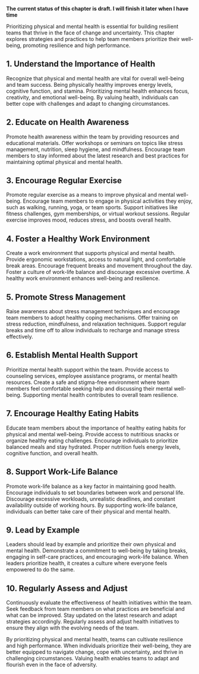 **The current status of this chapter is draft. I will finish it later when I have time**

Prioritizing physical and mental health is essential for building resilient teams that thrive in the face of change and uncertainty. This chapter explores strategies and practices to help team members prioritize their well-being, promoting resilience and high performance.

**1. Understand the Importance of Health**
------------------------------------------

Recognize that physical and mental health are vital for overall well-being and team success. Being physically healthy improves energy levels, cognitive function, and stamina. Prioritizing mental health enhances focus, creativity, and emotional well-being. By valuing health, individuals can better cope with challenges and adapt to changing circumstances.

**2. Educate on Health Awareness**
----------------------------------

Promote health awareness within the team by providing resources and educational materials. Offer workshops or seminars on topics like stress management, nutrition, sleep hygiene, and mindfulness. Encourage team members to stay informed about the latest research and best practices for maintaining optimal physical and mental health.

**3. Encourage Regular Exercise**
---------------------------------

Promote regular exercise as a means to improve physical and mental well-being. Encourage team members to engage in physical activities they enjoy, such as walking, running, yoga, or team sports. Support initiatives like fitness challenges, gym memberships, or virtual workout sessions. Regular exercise improves mood, reduces stress, and boosts overall health.

**4. Foster a Healthy Work Environment**
----------------------------------------

Create a work environment that supports physical and mental health. Provide ergonomic workstations, access to natural light, and comfortable break areas. Encourage frequent breaks and movement throughout the day. Foster a culture of work-life balance and discourage excessive overtime. A healthy work environment enhances well-being and resilience.

**5. Promote Stress Management**
--------------------------------

Raise awareness about stress management techniques and encourage team members to adopt healthy coping mechanisms. Offer training on stress reduction, mindfulness, and relaxation techniques. Support regular breaks and time off to allow individuals to recharge and manage stress effectively.

**6. Establish Mental Health Support**
--------------------------------------

Prioritize mental health support within the team. Provide access to counseling services, employee assistance programs, or mental health resources. Create a safe and stigma-free environment where team members feel comfortable seeking help and discussing their mental well-being. Supporting mental health contributes to overall team resilience.

**7. Encourage Healthy Eating Habits**
--------------------------------------

Educate team members about the importance of healthy eating habits for physical and mental well-being. Provide access to nutritious snacks or organize healthy eating challenges. Encourage individuals to prioritize balanced meals and stay hydrated. Proper nutrition fuels energy levels, cognitive function, and overall health.

**8. Support Work-Life Balance**
--------------------------------

Promote work-life balance as a key factor in maintaining good health. Encourage individuals to set boundaries between work and personal life. Discourage excessive workloads, unrealistic deadlines, and constant availability outside of working hours. By supporting work-life balance, individuals can better take care of their physical and mental health.

**9. Lead by Example**
----------------------

Leaders should lead by example and prioritize their own physical and mental health. Demonstrate a commitment to well-being by taking breaks, engaging in self-care practices, and encouraging work-life balance. When leaders prioritize health, it creates a culture where everyone feels empowered to do the same.

**10. Regularly Assess and Adjust**
-----------------------------------

Continuously evaluate the effectiveness of health initiatives within the team. Seek feedback from team members on what practices are beneficial and what can be improved. Stay updated on the latest research and adapt strategies accordingly. Regularly assess and adjust health initiatives to ensure they align with the evolving needs of the team.

By prioritizing physical and mental health, teams can cultivate resilience and high performance. When individuals prioritize their well-being, they are better equipped to navigate change, cope with uncertainty, and thrive in challenging circumstances. Valuing health enables teams to adapt and flourish even in the face of adversity.
